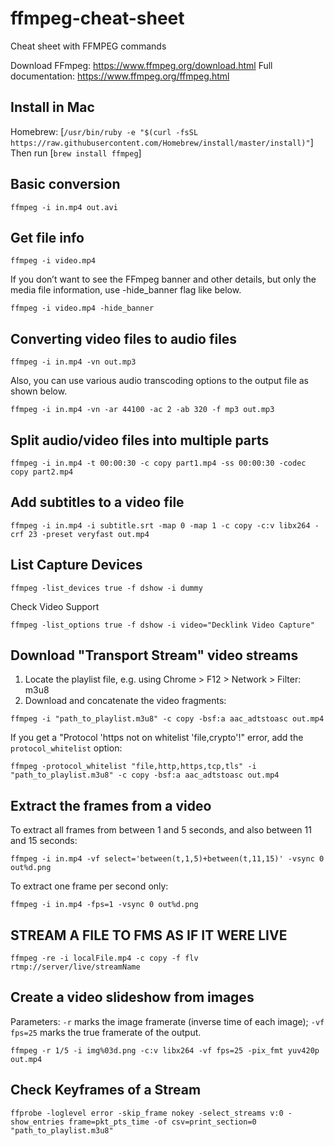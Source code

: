 # ffmpeg-cheat-sheet
Cheat sheet with FFMPEG commands

Download FFmpeg: https://www.ffmpeg.org/download.html
Full documentation: https://www.ffmpeg.org/ffmpeg.html

## Install in Mac
Homebrew: [`/usr/bin/ruby -e "$(curl -fsSL https://raw.githubusercontent.com/Homebrew/install/master/install)"`]
Then run [`brew install ffmpeg`]


## Basic conversion

````
ffmpeg -i in.mp4 out.avi
````

## Get file info

````
ffmpeg -i video.mp4
````

If you don’t want to see the FFmpeg banner and other details, but only the media file information, use -hide_banner flag like below.

````
ffmpeg -i video.mp4 -hide_banner
````

## Converting video files to audio files

````
ffmpeg -i in.mp4 -vn out.mp3
````
Also, you can use various audio transcoding options to the output file as shown below.

````
ffmpeg -i in.mp4 -vn -ar 44100 -ac 2 -ab 320 -f mp3 out.mp3
````

## Split audio/video files into multiple parts

````
ffmpeg -i in.mp4 -t 00:00:30 -c copy part1.mp4 -ss 00:00:30 -codec copy part2.mp4
````

##  Add subtitles to a video file

````
ffmpeg -i in.mp4 -i subtitle.srt -map 0 -map 1 -c copy -c:v libx264 -crf 23 -preset veryfast out.mp4
````


## List Capture Devices

````
ffmpeg -list_devices true -f dshow -i dummy
````

Check Video Support
````
ffmpeg -list_options true -f dshow -i video="Decklink Video Capture"
````


## Download "Transport Stream" video streams

1. Locate the playlist file, e.g. using Chrome > F12 > Network > Filter: m3u8
2. Download and concatenate the video fragments:

````
ffmpeg -i "path_to_playlist.m3u8" -c copy -bsf:a aac_adtstoasc out.mp4
````

If you get a "Protocol 'https not on whitelist 'file,crypto'!" error, add the `protocol_whitelist` option:

````
ffmpeg -protocol_whitelist "file,http,https,tcp,tls" -i "path_to_playlist.m3u8" -c copy -bsf:a aac_adtstoasc out.mp4
````


## Extract the frames from a video

To extract all frames from between 1 and 5 seconds, and also between 11 and 15 seconds:

````
ffmpeg -i in.mp4 -vf select='between(t,1,5)+between(t,11,15)' -vsync 0 out%d.png
````

To extract one frame per second only:

````
ffmpeg -i in.mp4 -fps=1 -vsync 0 out%d.png
````


## STREAM A FILE TO FMS AS IF IT WERE LIVE

````
ffmpeg -re -i localFile.mp4 -c copy -f flv rtmp://server/live/streamName
````

## Create a video slideshow from images

Parameters: `-r` marks the image framerate (inverse time of each image); `-vf fps=25` marks the true framerate of the output.

````
ffmpeg -r 1/5 -i img%03d.png -c:v libx264 -vf fps=25 -pix_fmt yuv420p out.mp4
````


## Check Keyframes of a Stream

````
ffprobe -loglevel error -skip_frame nokey -select_streams v:0 -show_entries frame=pkt_pts_time -of csv=print_section=0 "path_to_playlist.m3u8" 
````
